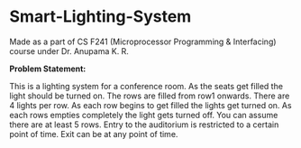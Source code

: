 # Smart-Lighting-System
Made as a part of CS F241 (Microprocessor Programming & Interfacing) course under Dr. Anupama K. R.

**Problem Statement:**

This is a lighting system for a conference room. As the seats get filled the light should be turned on. The rows are filled from row1 onwards. There are 4 lights per row. As each row begins to get filled the lights get turned on. As each rows empties completely the light gets turned off. You can assume there are at least 5 rows. Entry to the auditorium is restricted to a certain point of time. Exit can be at any point of time.
